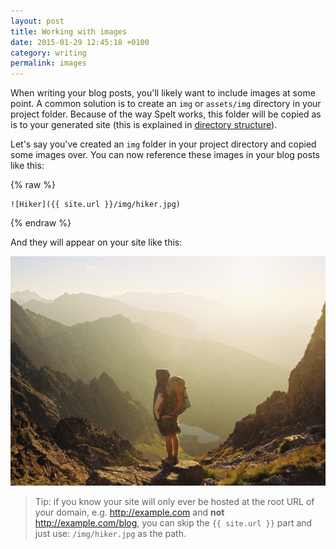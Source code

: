 ```yaml
---
layout: post
title: Working with images
date: 2015-01-29 12:45:18 +0100
category: writing
permalink: images
---
```


When writing your blog posts, you'll likely want to include images at some point. A common solution is to create an `img` or `assets/img` directory in your project folder. Because of the way Spelt works, this folder will be copied as is to your generated site (this is explained in [directory structure](/directory-structure/)).

Let's say you've created an `img` folder in your project directory and copied some images over. You can now reference these images in your blog posts like this:

{% raw %}
```
![Hiker]({{ site.url }}/img/hiker.jpg)
```
{% endraw %}

And they will appear on your site like this:

![Hiker](/img/hiker.jpg)

> Tip: if you know your site will only ever be hosted at the root URL of your domain, e.g. http://example.com and __not__ http://example.com/blog, you can skip the <code>&#123;&#123; site.url }}</code> part and just use: `/img/hiker.jpg` as the path.